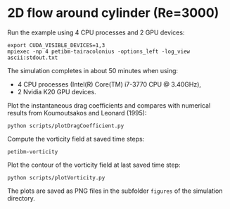 # 2D flow around cylinder (Re=3000)

Run the example using 4 CPU processes and 2 GPU devices:

```
export CUDA_VISIBLE_DEVICES=1,3
mpiexec -np 4 petibm-tairacolonius -options_left -log_view ascii:stdout.txt
```

The simulation completes in about 50 minutes when using:
- 4 CPU processes (Intel(R) Core(TM) i7-3770 CPU @ 3.40GHz),
- 2 Nvidia K20 GPU devices.

Plot the instantaneous drag coefficients and compares with numerical results
from Koumoutsakos and Leonard (1995):

```
python scripts/plotDragCoefficient.py
```

Compute the vorticity field at saved time steps:

```
petibm-vorticity
```

Plot the contour of the vorticity field at last saved time step:

```
python scripts/plotVorticity.py
```

The plots are saved as PNG files in the subfolder `figures` of the simulation
directory.
